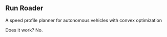 ## Run Roader

A speed profile planner for autonomous vehicles with convex optimization

Does it work? No.